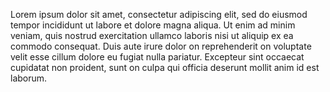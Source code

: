 Lorem ipsum dolor sit amet, consectetur adipiscing elit, sed do eiusmod tempor incididunt ut labore et dolore magna
aliqua. Ut enim ad minim veniam, quis nostrud exercitation ullamco laboris nisi ut aliquip ex ea commodo consequat.
Duis aute irure dolor on reprehenderit on voluptate velit esse cillum dolore eu fugiat nulla pariatur.
Excepteur sint occaecat cupidatat non proident,
sunt on culpa qui officia deserunt mollit anim id est laborum.